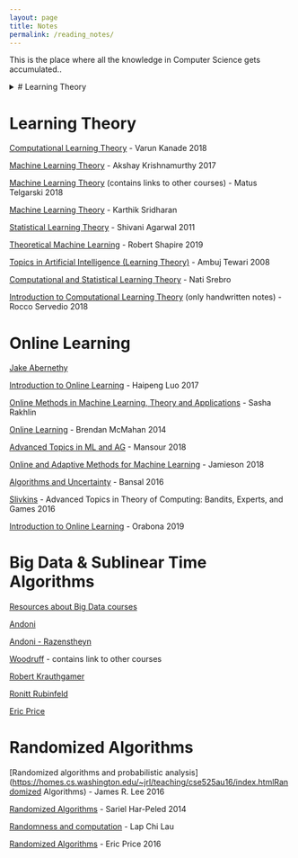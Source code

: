 ```yaml
---
layout: page
title: Notes
permalink: /reading_notes/
---
```


This is the place where all the knowledge in Computer Science gets accumulated..

<details>
  <summary># Learning Theory</summary>
  
  [Computational Learning Theory](https://www.cs.ox.ac.uk/people/varun.kanade/teaching/CLT-MT2018/lectures/) - Varun Kanade 2018

  [Machine Learning Theory](https://people.cs.umass.edu/~akshay/courses/cs690m/) - Akshay Krishnamurthy 2017

  [Machine Learning Theory](http://mjt.cs.illinois.edu/courses/mlt-f18/) (contains links to other courses) - Matus Telgarski 2018

  [Machine Learning Theory](http://www.cs.cornell.edu/courses/cs6783/2018sp/lectures.html) - Karthik Sridharan

  [Statistical Learning Theory](https://drona.csa.iisc.ac.in/~shivani/Teaching/E0370/Aug-2011/index.html) - Shivani Agarwal 2011

  [Theoretical Machine Learning](https://www.cs.princeton.edu/courses/archive/spring19/cos511/schedule.html) - Robert Shapire 2019

  [Topics in Artificial Intelligence (Learning Theory)](https://ambujtewari.github.io/teaching/LearningTheory-Spring2008/) - Ambuj Tewari 2008

  [Computational and Statistical Learning Theory](https://ttic.uchicago.edu/~nati/Teaching/TTIC31120/2015/) - Nati Srebro

  [Introduction to Computational Learning Theory](http://www.cs.columbia.edu/~cs4252/) (only handwritten notes) - Rocco Servedio 2018

</details>


# Learning Theory

[Computational Learning Theory](https://www.cs.ox.ac.uk/people/varun.kanade/teaching/CLT-MT2018/lectures/) - Varun Kanade 2018

[Machine Learning Theory](https://people.cs.umass.edu/~akshay/courses/cs690m/) - Akshay Krishnamurthy 2017

[Machine Learning Theory](http://mjt.cs.illinois.edu/courses/mlt-f18/) (contains links to other courses) - Matus Telgarski 2018

[Machine Learning Theory](http://www.cs.cornell.edu/courses/cs6783/2018sp/lectures.html) - Karthik Sridharan

[Statistical Learning Theory](https://drona.csa.iisc.ac.in/~shivani/Teaching/E0370/Aug-2011/index.html) - Shivani Agarwal 2011

[Theoretical Machine Learning](https://www.cs.princeton.edu/courses/archive/spring19/cos511/schedule.html) - Robert Shapire 2019

[Topics in Artificial Intelligence (Learning Theory)](https://ambujtewari.github.io/teaching/LearningTheory-Spring2008/) - Ambuj Tewari 2008

[Computational and Statistical Learning Theory](https://ttic.uchicago.edu/~nati/Teaching/TTIC31120/2015/) - Nati Srebro

[Introduction to Computational Learning Theory](http://www.cs.columbia.edu/~cs4252/) (only handwritten notes) - Rocco Servedio 2018

# Online Learning

[Jake Abernethy](https://www.cc.gatech.edu/~jabernethy9/)

[Introduction to Online Learning](https://haipeng-luo.net/courses/CSCI699/index.html) - Haipeng Luo 2017

[Online Methods in Machine Learning, Theory and Applications](http://www.mit.edu/~rakhlin/6.883/#notes) - Sasha Rakhlin

[Online Learning](https://courses.cs.washington.edu/courses/cse599s/14sp/index.html) - Brendan McMahan 2014

[Advanced Topics in ML and AG](http://advanced-topics-ml-agt-tau-2018.wikidot.com/course-schedule) - Mansour 2018

[Online and Adaptive Methods for Machine Learning](https://courses.cs.washington.edu/courses/cse599i/18wi/) - Jamieson 2018

[Algorithms and Uncertainty](https://www.win.tue.nl/~nikhil/AU16/) - Bansal 2016

[Slivkins](https://www.cs.umd.edu/~slivkins/CMSC858G-fall16/) - Advanced Topics in Theory of Computing: Bandits, Experts, and Games 2016

[Introduction to Online Learning](https://parameterfree.com/lecture-notes-on-online-learning/) - Orabona 2019

# Big Data & Sublinear Time Algorithms

[Resources about Big Data courses](https://www.sketchingbigdata.org)

[Andoni](http://www.mit.edu/~andoni/algoS19/index.html)

[Andoni - Razenstheyn](https://ilyaraz.org/static/class/)

[Woodruff](http://www.cs.cmu.edu/~dwoodruf/teaching/15859-fall19/index.html) - contains link to other courses

[Robert Krauthgamer](http://www.wisdom.weizmann.ac.il/~robi/teaching/2018b-SublinearAlgorithms/)

[Ronitt Rubinfeld](http://people.csail.mit.edu/ronitt/COURSE/S19/)

[Eric Price](https://www.cs.utexas.edu/~ecprice/courses/sublinear/)

# Randomized Algorithms

[Randomized algorithms and probabilistic analysis](https://homes.cs.washington.edu/~jrl/teaching/cse525au16/index.htmlRandomized Algorithms) - James R. Lee  2016 

[Randomized Algorithms](https://sarielhp.org/teach/13/b_574_rand_alg/) - Sariel Har-Peled 2014

[Randomness and computation](http://appsrv.cse.cuhk.edu.hk/~chi/csc5450-2011/notes.html) - Lap Chi Lau

[Randomized Algorithms](https://www.cs.utexas.edu/~ecprice/courses/randomized/) - Eric Price 2016
